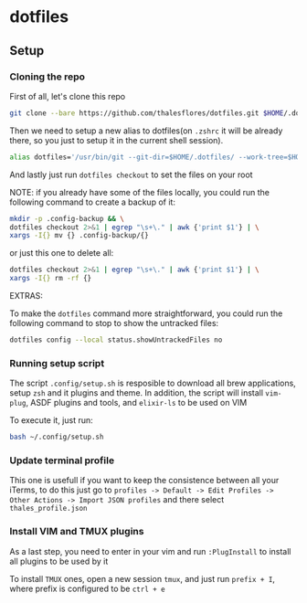 # dotfiles

## Setup

### Cloning the repo

First of all, let's clone this repo

```sh
git clone --bare https://github.com/thalesflores/dotfiles.git $HOME/.dotfiles
```

Then we need to setup a new alias to dotfiles(on `.zshrc` it will be already there, so you just to setup it in the current shell session).

```sh
alias dotfiles='/usr/bin/git --git-dir=$HOME/.dotfiles/ --work-tree=$HOME'
```

And lastly just run `dotfiles checkout` to set the files on your root

NOTE: if you already have some of the files locally, you could run the following command to create a backup of it:

```sh
mkdir -p .config-backup && \
dotfiles checkout 2>&1 | egrep "\s+\." | awk {'print $1'} | \
xargs -I{} mv {} .config-backup/{}
```

or just this one to delete all: 

```sh
dotfiles checkout 2>&1 | egrep "\s+\." | awk {'print $1'} | \
xargs -I{} rm -rf {} 
```

EXTRAS:

To make the `dotfiles` command more straightforward, you could run the following command to stop to show the untracked files:

```sh
dotfiles config --local status.showUntrackedFiles no
```

### Running setup script

The script `.config/setup.sh` is resposible to download all brew applications, setup `zsh` and it  plugins and theme.
In addition, the script will install `vim-plug`, ASDF plugins and tools, and `elixir-ls` to be used on VIM

To execute it, just run: 

```sh
bash ~/.config/setup.sh
```

### Update terminal profile

This one is usefull if you want to keep the consistence between all your iTerms, to do this just go to `profiles -> Default -> Edit Profiles -> Other Actions -> Import JSON profiles` and there select `thales_profile.json`

### Install VIM and TMUX plugins
As a last step, you need to enter in your vim and run `:PlugInstall` to install all plugins to be used by it

To install `TMUX` ones, open a new session `tmux`, and just run `prefix + I`, where prefix is configured to be `ctrl + e`

